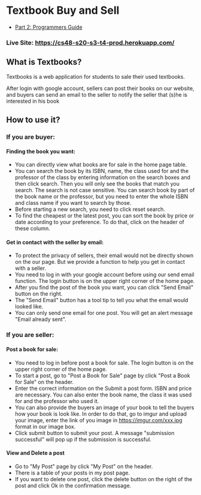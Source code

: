# Textbook Buy and Sell




- [Part 2: Programmers Guide](./programmers_guide.md)

### Live Site: https://cs48-s20-s3-t4-prod.herokuapp.com/


## What is Textbooks?

Textbooks is a web application for students to sale their used textbooks.

After login with google account, sellers can post their books on our website, and buyers can send an email to the seller to notify the seller that (s)he is interested in his book

## How to use it?

### If you are buyer:

#### Finding the book you want:

- You can directly view what books are for sale in the home page table.
- You can search the book by its ISBN, name, the class used for and the professor of the class by entering information on the search boxes and then click search.
  Then you will only see the books that match you search. The search is not case sensitive. You can search book by part of the book name or the professor, but you need to enter the whole ISBN and class name if you want to search by those.
- Before starting a new search, you need to click reset search.
- To find the cheapest or the latest post, you can sort the book by price or date according to your preference. To do that, click on the header of these column.

#### Get in contact with the seller by email:

- To protect the privacy of sellers, their email would not be directly shown on the our page. But we provide a function to help you get in contact with a seller.
- You need to log in with your google account before using our send email function. The login button is on the upper right corner of the home page.
- After you find the post of the book you want, you can click "Send Email" button on the right.
- The "Send Email" button has a tool tip to tell you what the email would looked like.
- You can only send one email for one post. You will get an alert message "Email already sent".

### If you are seller:

#### Post a book for sale:

- You need to log in before post a book for sale. The login button is on the upper right corner of the home page.
- To start a post, go to "Post a Book for Sale" page by click "Post a Book for Sale" on the header.
- Enter the correct information on the Submit a post form. ISBN and price are necessary. You can also enter the book name, the class it was used for and the professor who used it.
- You can also provide the buyers an image of your book to tell the buyers how your book is look like. In order to do that, go to imgur and upload your image, enter the link of you image in https://imgur.com/xxx.jpg format in our image box.
- Click submit button to submit your post. A message "submission successful" will pop up if the submission is successful.

#### View and Delete a post

- Go to "My Post" page by click "My Post" on the header.
- There is a table of your posts in my post page.
- If you want to delete one post, click the delete button on the right of the post and click Ok in the confirmation message.



